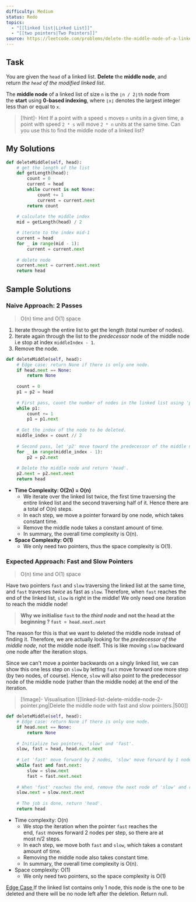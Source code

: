 ```yaml
---
difficulty: Medium
status: Redo
topics:
  - "[[linked list|Linked List]]"
  - "[[two pointers|Two Pointers]]"
source: https://leetcode.com/problems/delete-the-middle-node-of-a-linked-list/description/?envType=study-plan-v2&envId=leetcode-75
---
```

## Task
You are given the `head` of a linked list. **Delete** the **middle node**, and return <i class="default">the `head` of the modified linked list</i>.

The **middle node** of a linked list of size `n` is the `⌊n / 2⌋th` node from the **start** using **0-based indexing**, where `⌊x⌋` denotes the largest integer less than or equal to `x`.


> [!hint]- Hint 
> If a point with a speed `s` moves `n` units in a given time, a point with speed `2 * s` will move `2 * n` units at the same time. Can you use this to find the middle node of a linked list?

## My Solutions
```python
def deleteMiddle(self, head):
	# get the length of the list
	def getLength(head):
		count = 0
		current = head
		while current is not None:
			count += 1
			current = current.next
		return count
	
	# calculate the middle index
	mid = getLength(head) / 2

	# iterate to the index mid-1
	current = head
	for _ in range(mid - 1):
		current = current.next
		
	# delete node
	current.next = current.next.next
	return head
```

## Sample Solutions
### Naive Approach: 2 Passes
> O(n) time and O(1) space

1. Iterate through the entire list to get the length (total number of nodes).
2. Iterate again through the list to the <i class="default">predecessor</i> node of the middle node i.e stop at index `middleIndex - 1`.
3. Remove the node.

```python
def deleteMiddle(self, head):  
	# Edge case: return None if there is only one node.
	if head.next == None:
		return None
	
	count = 0
	p1 = p2 = head
	
	# First pass, count the number of nodes in the linked list using 'p1'.
	while p1:
		count += 1
		p1 = p1.next
	
	# Get the index of the node to be deleted.
	middle_index = count // 2
	
	# Second pass, let 'p2' move toward the predecessor of the middle node.
	for _ in range(middle_index - 1):
		p2 = p2.next
	
	# Delete the middle node and return 'head'.
	p2.next = p2.next.next
	return head
```

- **Time Complexity: O(2n) = O(n)**
	- We iterate over the linked list twice, the first time traversing the entire linked list and the second traversing half of it. Hence there are a total of O(n) steps.
	- In each step, we move a pointer forward by one node, which takes constant time.
	- Remove the middle node takes a constant amount of time.
	- In summary, the overall time complexity is O(n).
- **Space Complexity: O(1)**
	- We only need two pointers, thus the space complexity is O(1).
### Expected Approach: Fast and Slow Pointers
> O(n) time and O(1) space

Have two pointers `fast` and `slow` traversing the linked list at the same time, and `fast` traverses *twice* as fast as `slow`. Therefore, when `fast` reaches the end of the linked list, `slow` is right in the middle! We only need one iteration to reach the middle node!

> <b>Why we initialise `fast` to the <i class="default">third node</i> and not the head at the beginning ? `fast = head.next.next`</b>


The reason for this is that we want to deleted the middle node instead of finding it. Therefore, we are actually looking for the <i class="default">predecessor of the middle node</i>, not the middle node itself. This is like moving `slow` backward one node after the iteration stops. 

Since we can't move a pointer backwards on a singly linked list, we can show this one less step on `slow` by letting `fast` move forward one more step (by two nodes, of course). Hence, `slow` will also point to the predecessor node of the middle node (rather than the middle node) at the end of the iteration.

> [!image]- Visualisation
>  ![[linked-list-delete-middle-node-2-pointer.png|Delete the middle node with fast and slow pointers.|500]]

```python
def deleteMiddle(self, head):
    # Edge case: return None if there is only one node.
    if head.next == None:
        return None
        
    # Initialize two pointers, 'slow' and 'fast'.
    slow, fast = head, head.next.next
    
    # Let 'fast' move forward by 2 nodes, 'slow' move forward by 1 node each step.
    while fast and fast.next:
        slow = slow.next
        fast = fast.next.next
        
    # When 'fast' reaches the end, remove the next node of 'slow' and return 'head'.
    slow.next = slow.next.next
    
    # The job is done, return 'head'.
    return head
```

- Time complexity: O(n)
    - We stop the iteration when the pointer `fast` reaches the end, `fast` moves forward 2 nodes per step, so there are at most n/2 steps.
    - In each step, we move both `fast` and `slow`, which takes a constant amount of time.
    - Removing the middle node also takes constant time.
    - In summary, the overall time complexity is O(n).
- Space complexity: O(1)
    - We only need two pointers, so the space complexity is O(1)


<u>Edge Case </u>
If the linked list contains only 1 node, this node is the one to be deleted and there will be no node left after the deletion. Return null.
 
